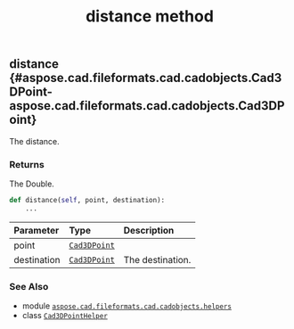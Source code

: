 ﻿---
title: distance method
second_title: Aspose.CAD for Python via .NET API References
description: 
type: docs
weight: 40
url: /aspose.cad.fileformats.cad.cadobjects.helpers/cad3dpointhelper/distance/
is_root: false
---

## distance {#aspose.cad.fileformats.cad.cadobjects.Cad3DPoint-aspose.cad.fileformats.cad.cadobjects.Cad3DPoint}

The distance.


### Returns 


The Double.


```python
def distance(self, point, destination):
    ...
```


| Parameter | Type | Description |
| :- | :- | :- |
| point | [`Cad3DPoint`](/cad/python-net/aspose.cad.fileformats.cad.cadobjects/cad3dpoint) |  |
| destination | [`Cad3DPoint`](/cad/python-net/aspose.cad.fileformats.cad.cadobjects/cad3dpoint) | The destination. |



### See Also
* module [`aspose.cad.fileformats.cad.cadobjects.helpers`](../../)
* class [`Cad3DPointHelper`](/cad/python-net/aspose.cad.fileformats.cad.cadobjects.helpers/cad3dpointhelper)

